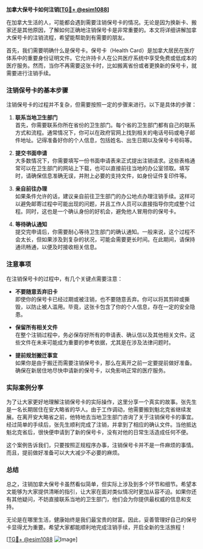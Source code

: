 **加拿大保号卡如何注销[[TG💪+ @esim1088](https://t.me/s/esim1088)]**

在加拿大生活的人，可能都会遇到需要注销保号卡的情况。无论是因为换新卡、搬家还是其他原因，了解如何正确地注销保号卡是非常重要的。本文将详细讲解加拿大保号卡的注销流程，希望能帮助到有需要的朋友。

首先，我们需要明确什么是保号卡。保号卡（Health Card）是加拿大居民在医疗体系中的重要身份证明文件。它允许持卡人在公共医疗系统中享受免费或低成本的医疗服务。然而，当你不再需要这张卡时，比如搬离省份或者更换新的保号卡，就需要进行注销手续。

### 注销保号卡的基本步骤

注销保号卡的过程并不复杂，但需要按照一定的步骤来进行。以下是具体的步骤：

1. **联系当地卫生部门**  
   首先，你需要联系你所在省份的卫生部门。每个省的卫生部门都有自己的联系方式和流程。通常情况下，你可以在政府官网上找到相关的电话号码或电子邮件地址。记得准备好你的个人信息，包括姓名、出生日期以及保号卡号码等。

2. **提交书面申请**  
   大多数情况下，你需要填写一份书面申请表来正式提出注销请求。这些表格通常可以在卫生部门的网站上下载，也可以直接前往当地的办公室领取。填写时，请确保信息准确无误，并附上必要的支持文件，如身份证件复印件等。

3. **亲自前往办理**  
   如果条件允许的话，建议亲自前往卫生部门的办公地点办理注销手续。这样可以避免邮寄过程中可能出现的问题，并且工作人员可以直接指导你完成整个过程。同时，这也是一个确认身份的好机会，避免他人冒用你的保号卡。

4. **等待确认通知**  
   提交完申请后，你需要耐心等待卫生部门的确认通知。一般来说，这个过程不会太长，但如果涉及到复杂的状况，可能会需要更长时间。在此期间，请保持通讯畅通，以便及时接收相关信息。

### 注意事项

在注销保号卡的过程中，有几个关键点需要注意：

- **不要随意丢弃旧卡**  
  即使你的保号卡已经过期或被注销，也不要随意丢弃。你可以将其剪碎或撕毁，以防止被人滥用。毕竟，这张卡包含了你的个人信息，存在一定的安全隐患。

- **保留所有相关文件**  
  在整个注销过程中，务必保存好所有的申请表、确认信以及其他相关文件。这些文件在未来可能成为重要的参考依据，尤其是在涉及法律问题时。

- **提前规划搬迁事宜**  
  如果你是由于搬迁而需要注销保号卡，那么在离开之前一定要提前做好准备。确保在新居住地尽快申请新的保号卡，以免影响正常的医疗服务。

### 实际案例分享

为了让大家更好地理解注销保号卡的实际操作，这里分享一个真实的故事。张先生是一名长期居住在安大略省的华人。由于工作调动，他需要搬到魁北克省继续发展。在离开安大略省之前，他特地去当地卫生部门咨询了关于注销保号卡的事宜。经过简单的手续后，张先生顺利完成了注销，并拿到了相应的确认文件。当他抵达魁北克省后，很快便申请到了新的保号卡，没有对他的日常生活造成任何不便。

这个案例告诉我们，只要按照正规程序办事，注销保号卡并不是一件麻烦的事情。而且，提前做好准备可以大大减少不必要的麻烦。

### 总结

总之，注销加拿大保号卡虽然看似简单，但实际上涉及到多个环节和细节。希望本文能够为大家提供清晰的指引，让大家在面对类似情况时更加从容不迫。如果你还有其他疑问，不妨直接联系当地的卫生部门，他们会为你提供最权威的信息和支持。

无论是在哪里生活，健康始终是我们最宝贵的财富。因此，妥善管理好自己的保号卡显得尤为重要。希望大家都能顺利地完成注销手续，开启全新的生活旅程！

[[TG💪+ @esim1088](https://t.me/s/esim1088) ![Image](https://i.postimg.cc/4NQfJmqS/Snipaste-2025-05-13-00-14-12.png)]